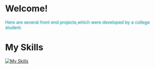 # Welcome!
<div style="color: rgb(94, 189, 184); text-shadow: rgba(7, 143, 182, 0.8) 0px 0px 3px">Here are several front end projects,which were developed by a college student.</div>

# My Skills
[![My Skills](https://skillicons.dev/icons?i=css,git,github,gmail,html,js,md,npm,obsidian,ps,powershell,py,regex,svg,vite,vscode,vue,windows)](https://skillicons.dev)
